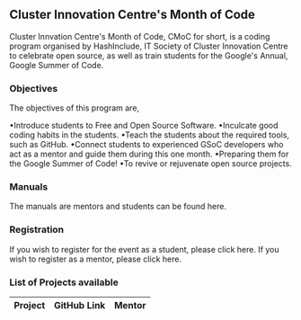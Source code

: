 ## Cluster Innovation Centre's Month of Code

Cluster Innvation Centre's Month of Code, CMoC for short, is a coding program organised by HashInclude, IT Society of Cluster Innovation Centre to celebrate open source, as well as train students for the Google's Annual, Google Summer of Code.


### Objectives

The objectives of this program are, 

•Introduce students to Free and Open Source Software.
•Inculcate good coding habits in the students.
•Teach the students about the required tools, such as GitHub. 
•Connect students to experienced GSoC developers who act as a mentor and guide them during this one month.
•Preparing them for the Google Summer of Code! 
•To revive or rejuvenate open source projects.


### Manuals 

The manuals are mentors and students can be found here<link>.


### Registration

If you wish to register for the event as a student, please click here.
If you wish to register as a mentor, please click here.


### List of Projects available

| Project | GitHub Link | Mentor |
|---------|-------------|--------|


